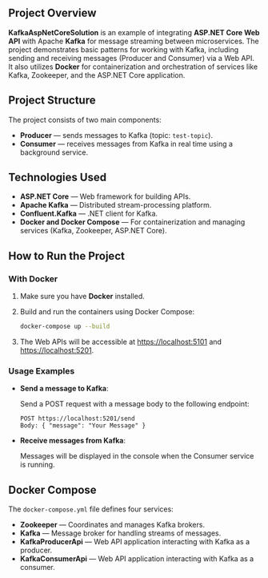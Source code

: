 ## Project Overview

**KafkaAspNetCoreSolution** is an example of integrating **ASP.NET Core Web API** with Apache **Kafka** for message streaming between microservices. The project demonstrates basic patterns for working with Kafka, including sending and receiving messages (Producer and Consumer) via a Web API. It also utilizes **Docker** for containerization and orchestration of services like Kafka, Zookeeper, and the ASP.NET Core application.

## Project Structure

The project consists of two main components:

- **Producer** — sends messages to Kafka (topic: `test-topic`).
- **Consumer** — receives messages from Kafka in real time using a background service.

## Technologies Used

- **ASP.NET Core** — Web framework for building APIs.
- **Apache Kafka** — Distributed stream-processing platform.
- **Confluent.Kafka** — .NET client for Kafka.
- **Docker and Docker Compose** — For containerization and managing services (Kafka, Zookeeper, ASP.NET Core).

## How to Run the Project

### With Docker

1. Make sure you have **Docker** installed.
2. Build and run the containers using Docker Compose:

   ```bash
   docker-compose up --build
   ```

3. The Web APIs will be accessible at [https://localhost:5101](https://localhost:5101) and [https://localhost:5201](https://localhost:5201).

### Usage Examples

- **Send a message to Kafka**:

  Send a POST request with a message body to the following endpoint:

  ```http
  POST https://localhost:5201/send
  Body: { "message": "Your Message" }
  ```

- **Receive messages from Kafka**:

  Messages will be displayed in the console when the Consumer service is running.

## Docker Compose

The `docker-compose.yml` file defines four services:

- **Zookeeper** — Coordinates and manages Kafka brokers.
- **Kafka** — Message broker for handling streams of messages.
- **KafkaProducerApi** — Web API application interacting with Kafka as a producer.
- **KafkaConsumerApi** — Web API application interacting with Kafka as a consumer.


